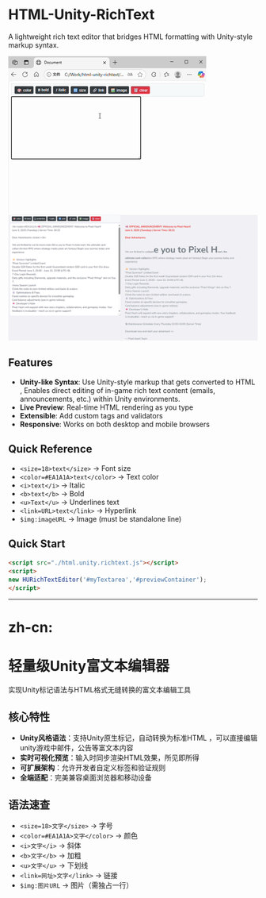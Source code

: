 # HTML-Unity-RichText  
A lightweight rich text editor that bridges HTML formatting with Unity-style markup syntax. 

![Demo](demo/demo.gif)   
![Demo2](demo/demo2.png)   
## Features  
- **Unity-like Syntax**: Use Unity-style markup that gets converted to HTML ,
Enables direct editing of in-game rich text content (emails, announcements, etc.) within Unity environments.
- **Live Preview**: Real-time HTML rendering as you type  
- **Extensible**: Add custom tags and validators  
- **Responsive**: Works on both desktop and mobile browsers  
## Quick Reference 
- `<size=18>text</size>` → Font size  
- `<color=#EA1A1A>text</color>` → Text color  
- `<i>text</i>` → Italic  
- `<b>text</b>` → Bold  
- `<u>Text</u>` → Underlines text 
- `<link=URL>text</link>` → Hyperlink  
- `$img:imageURL` → Image (must be standalone line)

## Quick Start  
```html  
<script src="./html.unity.richtext.js"></script>   
<script>  
new HURichTextEditor('#myTextarea','#previewContainer');  
</script>  
```

---
# zh-cn:
# 轻量级Unity富文本编辑器  
实现Unity标记语法与HTML格式无缝转换的富文本编辑工具
 
## 核心特性  
- **Unity风格语法**：支持Unity原生标记，自动转换为标准HTML ，可以直接编辑unity游戏中邮件，公告等富文本内容  
- **实时可视化预览**：输入时同步渲染HTML效果，所见即所得  
- **可扩展架构**：允许开发者自定义标签和验证规则  
- **全端适配**：完美兼容桌面浏览器和移动设备  

## 语法速查
- `<size=18>文字</size>` → 字号  
- `<color=#EA1A1A>文字</color>` → 颜色  
- `<i>文字</i>` → 斜体  
- `<b>文字</b>` → 加粗  
- `<u>文字</u>` → 下划线
- `<link=网址>文字</link>` → 链接  
- `$img:图片URL` → 图片（需独占一行）